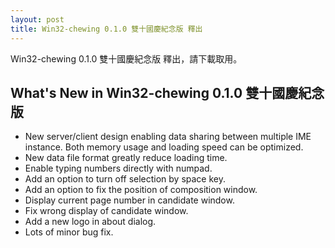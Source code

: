```yaml
---
layout: post
title: Win32-chewing 0.1.0 雙十國慶紀念版 釋出
---
```

Win32-chewing 0.1.0 雙十國慶紀念版 釋出，請下載取用。

What's New in Win32-chewing 0.1.0 雙十國慶紀念版
----------------------------------------------------------
* New server/client design enabling data sharing between multiple IME instance. Both memory usage and loading speed can be optimized.
* New data file format greatly reduce loading time.
* Enable typing numbers directly with numpad.
* Add an option to turn off selection by space key.
* Add an option to fix the position of composition window.
* Display current page number in candidate window.
* Fix wrong display of candidate window.
* Add a new logo in about dialog.
* Lots of minor bug fix.
